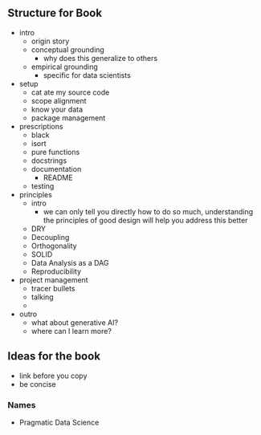 ## Structure for Book

- intro
	- origin story
	- conceptual grounding
		- why does this generalize to others
	- empirical grounding
		- specific for data scientists
- setup
	- cat ate my source code
	- scope alignment
	- know your data
	- package management
- prescriptions
	- black
	- isort
	- pure functions
	- docstrings
	- documentation
		- README
	- testing
- principles
	- intro
		- we can only tell you directly how to do so much, understanding the principles of good design will help you address this better
	- DRY
	- Decoupling
	- Orthogonality
	- SOLID
	- Data Analysis as a DAG
	- Reproducibility
- project management
	- tracer bullets
	- talking
	- 
- outro
	- what about generative AI?
	- where can I learn more?


## Ideas for the book
- link before you copy
- be concise


### Names
- Pragmatic Data Science
